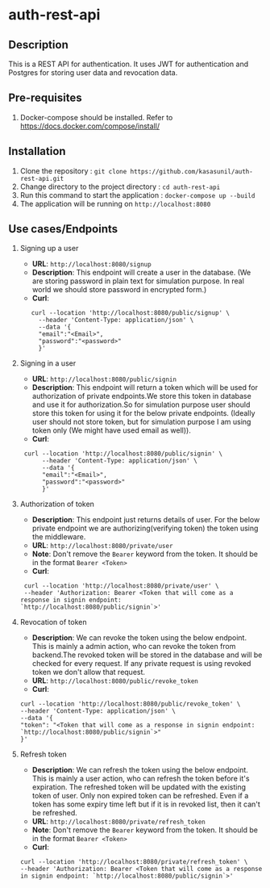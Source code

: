 # auth-rest-api

## Description
This is a REST API for authentication. It uses JWT for authentication and Postgres for storing user data and revocation data.

## Pre-requisites
1. Docker-compose should be installed. Refer to https://docs.docker.com/compose/install/

## Installation
1. Clone the repository : `git clone https://github.com/kasasunil/auth-rest-api.git`
2. Change directory to the project directory : `cd auth-rest-api`
3. Run this command to start the application : `docker-compose up --build`
4. The application will be running on `http://localhost:8080`


## Use cases/Endpoints
1. Signing up a user
    - **URL**: `http://localhost:8080/signup`
    - **Description**: This endpoint will create a user in the database. (We are storing password in plain text for simulation purpose. In real world we should store password in encrypted form.)
    - **Curl**:
     ```
        curl --location 'http://localhost:8080/public/signup' \
          --header 'Content-Type: application/json' \
          --data '{
          "email":"<Email>",
          "password":"<password>"
          }'
     ```
2. Signing in a user
      - **URL**: `http://localhost:8080/public/signin`
      - **Description**: This endpoint will return a token which will be used for authorization of private endpoints.We store this token in database and use it for authorization.So for simulation purpose user should store this token for using it for the below private endpoints. (Ideally user should not store token, but for simulation purpose I am using token only (We might have used email as well)).
      - **Curl**:
      ```
       curl --location 'http://localhost:8080/public/signin' \
            --header 'Content-Type: application/json' \
            --data '{
            "email":"<Email>",
            "password":"<password>"
            }'
   ```
3. Authorization of token
   - **Description**: This endpoint just returns details of user. For the below private endpoint we are authorizing(verifying token) the token using the middleware.
   - **URL**: `http://localhost:8080/private/user`
   - **Note**: Don't remove the `Bearer` keyword from the token. It should be in the format `Bearer <Token>`
   - **Curl**:
   ```
    curl --location 'http://localhost:8080/private/user' \
    --header 'Authorization: Bearer <Token that will come as a response in signin endpoint: `http://localhost:8080/public/signin`>'
    ```
4. Revocation of token
    - **Description**: We can revoke the token using the below endpoint. This is mainly a admin action, who can revoke the token from backend.The revoked token will be stored in the database and will be checked for every request. If any private request is using revoked token we don't allow that request.
    - **URL**: `http://localhost:8080/public/revoke_token`
    - **Curl**:
    ```
   curl --location 'http://localhost:8080/public/revoke_token' \
    --header 'Content-Type: application/json' \
    --data '{
    "token": "<Token that will come as a response in signin endpoint: `http://localhost:8080/public/signin`>"
    }'
    ```
   
5. Refresh token
    - **Description**: We can refresh the token using the below endpoint. This is mainly a user action, who can refresh the token before it's expiration. The refreshed token will be updated with the existing token of user. Only non expired token can be refreshed. Even if a token has some expiry time left but if it is in revoked list, then it can't be refreshed.
    - **URL**: `http://localhost:8080/private/refresh_token`
    - **Note**: Don't remove the `Bearer` keyword from the token. It should be in the format `Bearer <Token>`
    - **Curl**:
    ```
   curl --location 'http://localhost:8080/private/refresh_token' \
    --header 'Authorization: Bearer <Token that will come as a response in signin endpoint: `http://localhost:8080/public/signin`>'
    ```